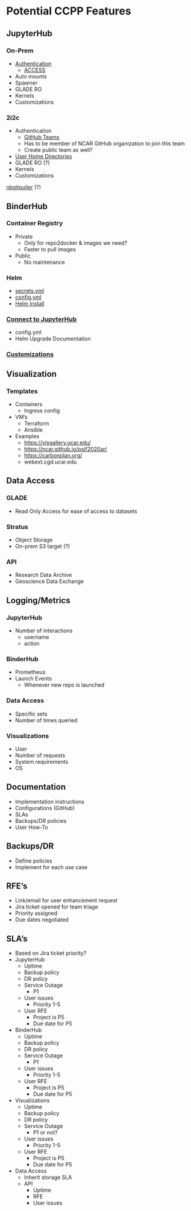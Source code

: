 # Potential CCPP Features

## JupyterHub

### On-Prem
* [Authentication](https://z2jh.jupyter.org/en/stable/administrator/authentication.html)
    * [ACCESS](https://allocations.access-ci.org/)
* Auto mounts
* Spawner
* GLADE RO
* Kernels
* Customizations

### 2i2c
* Authentication
    * [GitHub Teams](https://github.com/orgs/NCAR/teams/2i2c-cloud-users)
    * Has to be member of NCAR GitHub organization to join this team
    * Create public team as well?
* [User Home Directories](https://infrastructure.2i2c.org/topic/infrastructure/storage-layer.html)
* GLADE RO (?)
* Kernels
* Customizations

[nbgitpuller](https://github.com/jupyterhub/nbgitpuller) (?)

## BinderHub
### Container Registry
* Private
    * Only for repo2docker & images we need?
    * Faster to pull images
* Public
    * No maintenance
### Helm
* [secrets.yml](https://binderhub.readthedocs.io/en/latest/zero-to-binderhub/setup-binderhub.html#create-secret-yaml-file)
* [config.yml](https://binderhub.readthedocs.io/en/latest/zero-to-binderhub/setup-binderhub.html#create-config-yaml)
* [Helm Install](https://binderhub.readthedocs.io/en/latest/zero-to-binderhub/setup-binderhub.html#install-binderhub)
### [Connect to JupyterHub](https://binderhub.readthedocs.io/en/latest/zero-to-binderhub/setup-binderhub.html#connect-binderhub-and-jupyterhub)
* config.yml
* Helm Upgrade Documentation
### [Customizations](https://binderhub.readthedocs.io/en/latest/zero-to-binderhub/setup-binderhub.html#customizing-your-deployment)

## Visualization
### Templates
* Containers
    * Ingress config
* VM’s
    * Terraform
    * Ansible
* Examples
    * https://visgallery.ucar.edu/
    * https://ncar.github.io/psif2020ar/
    * https://carbonplan.org/
    * webext.cgd.ucar.edu

## Data Access
### GLADE
* Read Only Access for ease of access to datasets
### Stratus
* Object Storage
* On-prem S3 target (?)
### API
* Research Data Archive
* Geoscience Data Exchange

## Logging/Metrics
### JupyterHub
* Number of interactions
    * username
    * action
### BinderHub
* Prometheus
* Launch Events
    * Whenever new repo is launched
### Data Access
* Specific sets
* Number of times queried
### Visualizations
* User
* Number of requests
* System requirements
* OS

## Documentation
* Implementation instructions
* Configurations (GitHub)
* SLAs
* Backups/DR policies
* User How-To

## Backups/DR
* Define policies
* Implement for each use case

## RFE’s
* Link/email for user enhancement request
* Jira ticket opened for team triage
* Priority assigned
* Due dates negotiated

## SLA’s 
* Based on Jira ticket priority?
* JupyterHub
    * Uptime
    * Backup policy
    * DR policy
    * Service Outage
        * P1
    * User issues
        * Priority 1-5
    * User RFE
        * Project is P5
        * Due date for P5
* BinderHub
    * Uptime
    * Backup policy
    * DR policy
    * Service Outage
        * P1
    * User issues
        * Priority 1-5
    * User RFE
        * Project is P5
        * Due date for P5
* Visualizations
    * Uptime
    * Backup policy
    * DR policy
    * Service Outage
        * P1 or not?
    * User issues
        * Priority 1-5
    * User RFE
        * Project is P5
        * Due date for P5
* Data Access
    * Inherit storage SLA
    * API
        * Uptime
        * RFE
        * User issues